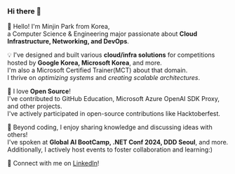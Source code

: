 ### Hi there 👋
  
🌱 Hello! I'm Minjin Park from Korea,   
a Computer Science & Engineering major passionate about **Cloud Infrastructure, Networking, and DevOps**.  

💡 I've designed and built various **cloud/infra solutions** for competitions hosted by **Google Korea, Microsoft Korea**, and more.   
I'm also a Microsoft Certified Trainer(MCT) about that domain.  
I thrive on *optimizing systems* and *creating scalable architectures*.  

💙 I love **Open Source**!   
I've contributed to GitHub Education, Microsoft Azure OpenAI SDK Proxy, and other projects.  
I've actively participated in open-source contributions like Hacktoberfest.  

📢 Beyond coding, I enjoy sharing knowledge and discussing ideas with others!   
I've spoken at **Global AI BootCamp, .NET Conf 2024, DDD Seoul**, and more.  
Additionally, I actively host events to foster collaboration and learning:)  
  
🔗 Connect with me on [LinkedIn](https://www.linkedin.com/in/minjinpark001122334455/)!  
<!--
**pmj-chosim/pmj-chosim** is a ✨ _special_ ✨ repository because its `README.md` (this file) appears on your GitHub profile.

Here are some ideas to get you started:

- 🔭 I’m currently working on ...
- 🌱 I’m currently learning ...
- 👯 I’m looking to collaborate on ...
- 🤔 I’m looking for help with ...
- 💬 Ask me about ...
- 📫 How to reach me: ...
- 😄 Pronouns: ...
- ⚡ Fun fact: ...
-->
